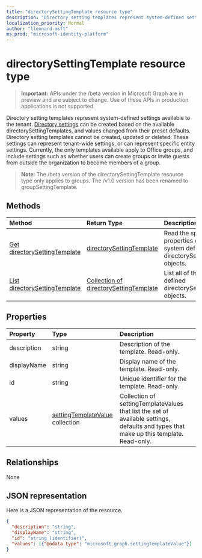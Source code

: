 ```yaml
---
title: "directorySettingTemplate resource type"
description: "Directory setting templates represent system-defined settings available to the tenant. Directory settings can be created based on the available directorySettingTemplates, and values changed from their preset defaults. Directory setting templates cannot be created, updated or deleted. These settings can represent tenant-wide settings, or can represent specific entity settings.  Currently, the only templates available apply to Office groups, and include settings such as whether users can create groups or invite guests from outside the organization to become members of a group."
localization_priority: Normal
author: "lleonard-msft"
ms.prod: "microsoft-identity-platform"
---
```


# directorySettingTemplate resource type

> **Important:** APIs under the /beta version in Microsoft Graph are in preview and are subject to change. Use of these APIs in production applications is not supported.

Directory setting templates represent system-defined settings available to the tenant. [Directory settings](directorysetting.md) can be created based on the available directorySettingTemplates, and values changed from their preset defaults. Directory setting templates cannot be created, updated or deleted. These settings can represent tenant-wide settings, or can represent specific entity settings.  Currently, the only templates available apply to Office groups, and include settings such as whether users can create groups or invite guests from outside the organization to become members of a group.

> **Note**: The /beta version of the directorySettingTemplate resource type only applies to groups. The /v1.0 version has been renamed to groupSettingTemplate.

## Methods

| Method		   | Return Type	|Description|
|:---------------|:--------|:----------|
|[Get directorySettingTemplate](../api/directorysettingtemplate-get.md) | [directorySettingTemplate](directorysettingtemplate.md) |Read the specific properties of one of the system defined directorySettingTemplate objects.|
|[List directorySettingTemplate](../api/directorysettingtemplate-list.md) | [Collection of directorySettingTemplate](directorysettingtemplate.md) |List all of the system defined directorySettingTemplate objects.|

## Properties
| Property	   | Type	|Description|
|:---------------|:--------|:----------|
|description|string|Description of the template. Read-only.|
|displayName|string|Display name of the template. Read-only. |
|id|string| Unique identifier for the template. Read-only.|
|values|[settingTemplateValue](settingtemplatevalue.md) collection| Collection of settingTemplateValues that list the set of available settings, defaults and types that make up this template.  Read-only. |

## Relationships
None


## JSON representation

Here is a JSON representation of the resource.

<!-- {
  "blockType": "resource",
  "optionalProperties": [

  ],
  "@odata.type": "microsoft.graph.directorySettingTemplate"
}-->

```json
{
  "description": "string",
  "displayName": "string",
  "id": "string (identifier)",
  "values": [{"@odata.type": "microsoft.graph.settingTemplateValue"}]
}

```

<!-- uuid: 8fcb5dbc-d5aa-4681-8e31-b001d5168d79
2015-10-25 14:57:30 UTC -->
<!-- {
  "type": "#page.annotation",
  "description": "directorySettingTemplate resource",
  "keywords": "",
  "section": "documentation",
  "tocPath": ""
}-->
